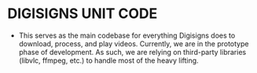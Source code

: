 # DIGISIGNS UNIT CODE

* This serves as the main codebase for everything Digisigns does to download, process, and play videos. Currently, we are in the prototype phase of development. As such, we are relying on third-party libraries (libvlc, ffmpeg, etc.) to handle most of the heavy lifting.
